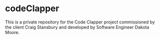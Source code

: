 # codeClapper
This is a private repository for the Code Clapper project commissioned by the client Craig Stansbury and developed by Software Engineer Dakota Moore.
